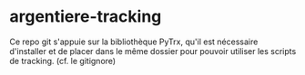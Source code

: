 # argentiere-tracking
Ce repo git s'appuie sur la bibliothèque PyTrx, qu'il est nécessaire d'installer et de placer dans le même dossier pour pouvoir utiliser les scripts de tracking. (cf. le gitignore)
